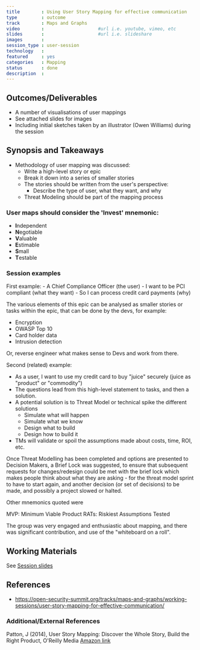 ```yaml
---
title        : Using User Story Mapping for effective communication
type         : outcome
track        : Maps and Graphs
video        :                    #url i.e. youtube, vimeo, etc
slides       :                    #url i.e. slideshare
images       :
session_type : user-session
technology   :
featured     : yes
categories   : Mapping
status       : done
description  :
---
```



## Outcomes/Deliverables
- A number of visualisations of user mappings
- See attached slides for images
- Including initial sketches taken by an illustrator (Owen Williams) during the session

## Synopsis and Takeaways
- Methodology of user mapping was discussed:
   - Write a high-level story or epic
   - Break it down into a series of smaller stories
   - The stories should be written from the user's perspective:
      - Describe the type of user, what they want, and why
   - Threat Modeling should be part of the mapping process

### User maps should consider the 'Invest' mnemonic:
 - **I**ndependent
 - **N**egotiable
 - **V**aluable
 - **E**stimable
 - **S**mall
 - **T**estable

### Session examples
First example:
    - A Chief Compliance Officer (the user)
       - I want to be PCI compliant (what they want)
          - So I can process credit card payments (why)

The various elements of this epic can be analysed as smaller stories or tasks within the epic, that can be done by the devs, for example:
- Encryption
- OWASP Top 10
- Card holder data
- Intrusion detection

Or, reverse engineer what makes sense to Devs and work from there.

Second (related) example:
- As a user, I want to use my credit card to buy "juice" securely (juice as "product" or "commodity")
- The questions lead from this high-level statement to tasks, and then a solution.
- A potential solution is to Threat Model or technical spike the different solutions
   - Simulate what will happen
   - Simulate what we know
   - Design what to build
   - Design how to build it
- TMs will validate or spoil the assumptions made about costs, time, ROI, etc.

Once Threat Modelling has been completed and options are presented to Decision Makers, a Brief Lock was suggested, to ensure that subsequent requests for changes/redesign could be met with the brief lock which makes people think about what they are asking - for the threat model sprint to have to start again, and another decision (or set of decisions) to be made, and possibly a project slowed or halted.

Other mnemonics quoted were

MVP:  Minimum Viable Product
RATs: Riskiest Assumptions Tested

The group was very engaged and enthusiastic about mapping, and there was significant contribution, and use of the "whiteboard on a roll".

## Working Materials
See [Session slides](https://drive.google.com/open?id=1-lug6UzisKtoxVih3SbSvKufGP1h5yRX7FbZkh25004)

## References
- https://open-security-summit.org/tracks/maps-and-graphs/working-sessions/user-story-mapping-for-effective-communication/

### Additional/External References
Patton, J (2014), User Story Mapping: Discover the Whole Story, Build the Right Product, O'Reilly Media [Amazon link](20https://www.amazon.co.uk/User-Story-Mapping-Discover-Product/dp/1491904909)
